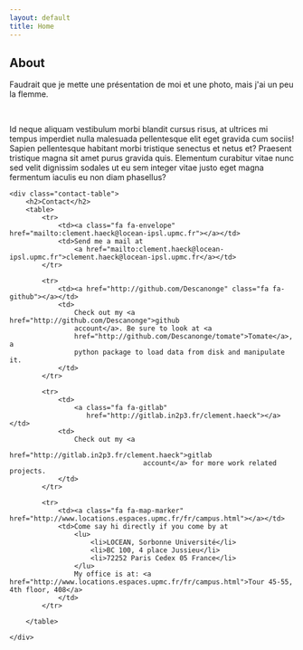 ```yaml
---
layout: default
title: Home
---
```


<div class="index">
    <div class="about">
        <h2>About</h2>
        <p>
            Faudrait que je mette une présentation de moi et une photo, mais
            j'ai un peu la flemme.
        </p>
        <br>
        <p>
            Id neque aliquam vestibulum morbi blandit cursus risus, at ultrices mi
            tempus imperdiet nulla malesuada pellentesque elit eget gravida cum
            sociis! Sapien pellentesque habitant morbi tristique senectus et netus
            et?
            Praesent tristique magna sit amet purus gravida quis. Elementum
            curabitur vitae nunc sed velit dignissim sodales ut eu sem integer
            vitae justo eget magna fermentum iaculis eu non diam phasellus?
        </p>
    </div>

    <div class="contact-table">
        <h2>Contact</h2>
        <table>
            <tr>
                <td><a class="fa fa-envelope" href="mailto:clement.haeck@locean-ipsl.upmc.fr"></a></td>
                <td>Send me a mail at
                    <a href="mailto:clement.haeck@locean-ipsl.upmc.fr">clement.haeck@locean-ipsl.upmc.fr</a></td>
            </tr>

            <tr>
                <td><a href="http://github.com/Descanonge" class="fa fa-github"></a></td>
                <td>
                    Check out my <a href="http://github.com/Descanonge">github
                    account</a>. Be sure to look at <a
                    href="http://github.com/Descanonge/tomate">Tomate</a>, a
                    python package to load data from disk and manipulate it.
                </td>
            </tr>

            <tr>
                <td>
                    <a class="fa fa-gitlab"
                       href="http://gitlab.in2p3.fr/clement.haeck"></a></td>
                <td>
                    Check out my <a
                                     href="http://gitlab.in2p3.fr/clement.haeck">gitlab
                                     account</a> for more work related projects.
                </td>
            </tr>

            <tr>
                <td><a class="fa fa-map-marker" href="http://www.locations.espaces.upmc.fr/fr/campus.html"></a></td>
                <td>Come say hi directly if you come by at
                    <lu>
                        <li>LOCEAN, Sorbonne Université</li>
                        <li>BC 100, 4 place Jussieu</li>
                        <li>72252 Paris Cedex 05 France</li>
                    </lu>
                    My office is at: <a href="http://www.locations.espaces.upmc.fr/fr/campus.html">Tour 45-55, 4th floor, 408</a>
                </td>
            </tr>

        </table>

    </div>
</div>
